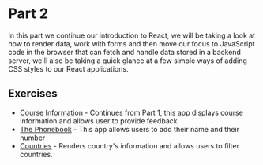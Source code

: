 # Part 2

In this part we continue our introduction to React, we will be taking a look at how to render data, work with forms and then move our focus to JavaScript code in the browser that can fetch and handle data stored in a backend server, we'll also be taking a quick glance at a few simple ways of adding CSS styles to our React applications.

## Exercises

-  [Course Information](./courseinfo) - Continues from Part 1, this app displays course information and allows user to provide feedback
-  [The Phonebook](./phonebook) - This app allows users to add their name and their number
-  [Countries](./countries) - Renders country's information and allows users to filter countries.



